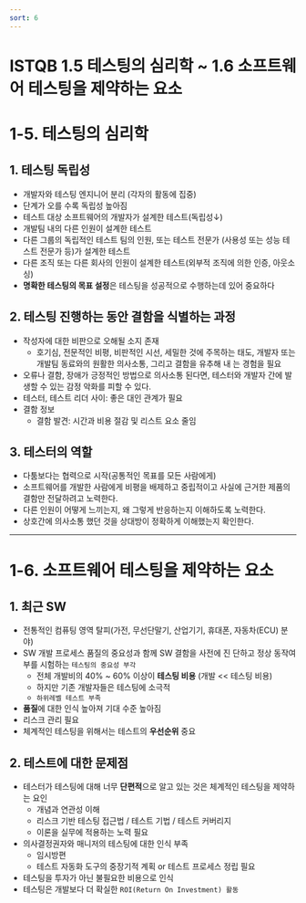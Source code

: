 ```yaml
---
sort: 6
---
```


# ISTQB 1.5 테스팅의 심리학 ~ 1.6 소프트웨어 테스팅을 제약하는 요소

# 1-5. 테스팅의 심리학 
## 1. 테스팅 독립성
   - 개발자와 테스팅 엔지니어 분리 (각자의 활동에 집중)
   - 단계가 오를 수록 독립성 높아짐
   - 테스트 대상 소프트웨어의 개발자가 설계한 테스트(독립성↓)
   - 개발팀 내의 다른 인원이 설계한 테스트
   - 다른 그룹의 독립적인 테스트 팀의 인원, 또는 테스트 전문가 (사용성 또는 성능 테스트 전문가 등)가 설계한 테스트
   - 다른 조직 또는 다른 회사의 인원이 설계한 테스트(외부적 조직에 의한 인증, 아웃소싱)
   - **명확한 테스팅의 목표 설정**은 테스팅을 성공적으로 수행하는데 있어 중요하다

## 2. 테스팅 진행하는 동안 결함을 식별하는 과정 
   - 작성자에 대한 비판으로 오해될 소지 존재
     - 호기심, 전문적인 비평, 비판적인 시선, 세밀한 것에 주목하는 태도, 개발자 또는 개발팀 동료와의 원활한 의사소통, 그리고 결함을 유추해 내 는 경험을 필요
   - 오류나 결함, 장애가 긍정적인 방법으로 의사소통 된다면, 테스터와 개발자 간에 발생할 수 있는 감정 악화를 피할 수 있다.
   - 테스터, 테스트 리더 사이: 좋은 대인 관계가 필요
   - 결함 정보
     - 결함 발견: 시간과 비용 절감 및 리스트 요소 줄임


## 3. 테스터의 역할 
   - 다툼보다는 협력으로 시작(공통적인 목표를 모든 사람에게)
   - 소프트웨어를 개발한 사람에게 비평을 배제하고 중립적이고 사실에 근거한 제품의 결함만 전달하려고 노력한다.
   - 다른 인원이 어떻게 느끼는지, 왜 그렇게 반응하는지 이해하도록 노력한다.
   - 상호간에 의사소통 했던 것을 상대방이 정확하게 이해했는지 확인한다.

-------------------------------------------------------------------------------------
# 1-6. 소프트웨어 테스팅을 제약하는 요소
## 1. 최근 SW 
   - 전통적인 컴퓨팅 영역 탈피(가전, 무선단말기, 산업기기, 휴대폰, 자동차(ECU) 분야)
   - SW 개발 프로세스 품질의 중요성과 함께 SW 결함을 사전에 진 단하고 정상 동작여부를 시험하는 `테스팅의 중요성 부각`
     - 전체 개발비의 40% ~ 60% 이상이 **테스팅 비용** (개발 << 테스팅 비용)
     - 하지만 기존 개발자들은 테스팅에 소극적
     - `하위레벨 테스트 부족`
   - **품질**에 대한 인식 높아져 기대 수준 높아짐
   - 리스크 관리 필요
   - 체계적인 테스팅을 위해서는 테스트의 **우선순위** 중요

## 2. 테스트에 대한 문제점 
   - 테스터가 테스팅에 대해 너무 **단편적**으로 알고 있는 것은 체계적인 테스팅을 제약하는 요인
     - 개념과 연관성 이해
     - 리스크 기반 테스팅 접근법 / 테스트 기법 / 테스트 커버리지
     - 이론을 실무에 적용하는 노력 필요
   - 의사결정권자와 매니저의 테스팅에 대한 인식 부족
     - 임시방편
     - 테스트 자동화 도구의 중장기적 계획 or 테스트 프로세스 정립 필요
   - 테스팅을 투자가 아닌 불필요한 비용으로 인식
   - 테스팅은 개발보다 더 확실한 `ROI(Return On Investment) 활동`
